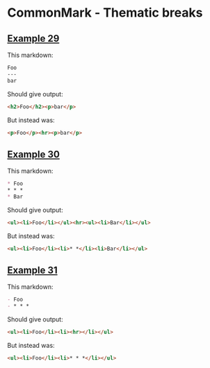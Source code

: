 # CommonMark - Thematic breaks

## [Example 29](https://spec.commonmark.org/0.29/#example-29)

This markdown:

````````````markdown
Foo
---
bar

````````````

Should give output:

````````````html
<h2>Foo</h2><p>bar</p>
````````````

But instead was:

````````````html
<p>Foo</p><hr><p>bar</p>
````````````
## [Example 30](https://spec.commonmark.org/0.29/#example-30)

This markdown:

````````````markdown
* Foo
* * *
* Bar

````````````

Should give output:

````````````html
<ul><li>Foo</li></ul><hr><ul><li>Bar</li></ul>
````````````

But instead was:

````````````html
<ul><li>Foo</li><li>* *</li><li>Bar</li></ul>
````````````
## [Example 31](https://spec.commonmark.org/0.29/#example-31)

This markdown:

````````````markdown
- Foo
- * * *

````````````

Should give output:

````````````html
<ul><li>Foo</li><li><hr></li></ul>
````````````

But instead was:

````````````html
<ul><li>Foo</li><li>* * *</li></ul>
````````````
